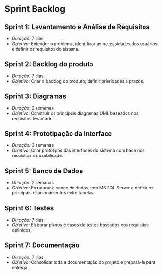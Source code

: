# Sprint Backlog #

## Sprint 1: Levantamento e Análise de Requisitos ##

- _Duração:_ 7 dias
- _Objetivo:_ Entender o problema, identificar as necessidades dos usuários e definir os requisitos do sistema.

## Sprint 2: Backlog do produto ##
- _Duração:_ 7 dias
- _Objetivo:_ Criar o backlog do produto, definir prioridades e prazos.

## Sprint 3: Diagramas ##
- _Duração:_ 2 semanas 
- _Objetivo:_ Construir os principais diagramas UML baseados nos requisitos levantados.

## Sprint 4: Prototipação da Interface ##
- _Duração:_ 3 semanas 
- _Objetivo:_ Criar protótipos das interfaces do sistema com base nos requisitos de usabilidade.

## Sprint 5: Banco de Dados ##
- _Duração:_ 2 semanas
- _Objetivo:_ Estruturar o banco de dados com MS SQL Server e definir os principais relacionamentos entre tabelas.

## Sprint 6: Testes ##
- _Duração:_ 7 dias
- _Objetivo:_ Elaborar planos e casos de testes baseados nos requisitos definidos.

## Sprint 7: Documentação ##
- _Duração:_ 7 dias
- _Objetivo:_ Consolidar toda a documentação do projeto e prepará-la para entrega.


